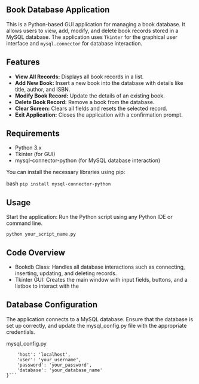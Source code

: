 ## Book Database Application

This is a Python-based GUI application for managing a book database. It allows users to view, add, modify, and delete book records stored in a MySQL database. The application uses `Tkinter` for the graphical user interface and `mysql.connector` for database interaction.

## Features

- **View All Records:** Displays all book records in a list.
- **Add New Book:** Insert a new book into the database with details like title, author, and ISBN.
- **Modify Book Record:** Update the details of an existing book.
- **Delete Book Record:** Remove a book from the database.
- **Clear Screen:** Clears all fields and resets the selected record.
- **Exit Application:** Closes the application with a confirmation prompt.

## Requirements

- Python 3.x
- Tkinter (for GUI)
- mysql-connector-python (for MySQL database interaction)

You can install the necessary libraries using pip:

bash
```pip install mysql-connector-python```

## Usage
Start the application: Run the Python script using any Python IDE or command line.

```python your_script_name.py```

## Code Overview
- Bookdb Class: Handles all database interactions such as connecting, inserting, updating, and deleting records.
- Tkinter GUI: Creates the main window with input fields, buttons, and a listbox to interact with the 

## **Database Configuration**

The application connects to a MySQL database. Ensure that the database is set up correctly, and update the mysql_config.py file with the appropriate credentials.

 mysql_config.py
```db_config = {
    'host': 'localhost',
    'user': 'your_username',
    'password': 'your_password',
    'database': 'your_database_name'
}```
